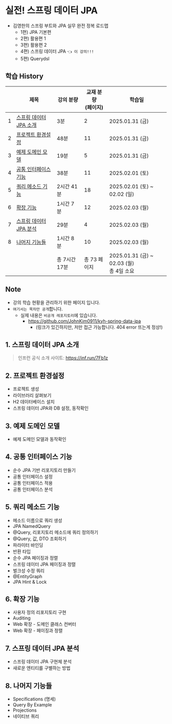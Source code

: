 # 실전! 스프링 데이터 JPA

- 김영한의 스프링 부트와 JPA 실무 완전 정복 로드맵
    - 1편) JPA 기본편
    - 2편) 활용편 1
    - 3편) 활용편 2 
    - 4편) 스프링 데이터 JPA `👈 이 강의!!!`
    - 5편) Querydsl

## 학습 History

|   | 제목                                  | 강의 분량     | 교재 분량<br>(페이지) | 학습일                                    |
|---|-------------------------------------|-----------|----------------|----------------------------------------|
| 1 | [스프링 데이터 JPA 소개](#1-스프링-데이터-jpa-소개) | 3분        | 2              | 2025.01.31 (금)                         |
| 2 | [프로젝트 환경설정](#2-프로젝트-환경설정)           | 48분       | 11             | 2025.01.31 (금)                         |
| 3 | [예제 도메인 모델](#3-예제-도메인-모델)           | 19분       | 5              | 2025.01.31 (금)                         |
| 4 | [공통 인터페이스 기능](#4-공통-인터페이스-기능)       | 38분       | 11             | 2025.02.01 (토)                         |
| 5 | [쿼리 메소드 기능](#5-쿼리-메소드-기능)           | 2시간 41분   | 18             | 2025.02.01 (토) ~ 02.02 (일)             |
| 6 | [확장 기능](#6-확장-기능)                   | 1시간 7분    | 12             | 2025.02.03 (월)                         |
| 7 | [스프링 데이터 JPA 분석](#7-스프링-데이터-jpa-분석) | 29분       | 4              | 2025.02.03 (월)                         |
| 8 | [나머지 기능들](#8-나머지-기능들)               | 1시간 8분    | 10             | 2025.02.03 (월)                         |
|   |                                     | 총 7시간 17분 | 총 73 페이지       | 2025.01.31 (금) ~ 02.03 (월) <br>총 4일 소요 |

## Note

- 강의 학습 현황을 관리하기 위한 페이지 입니다.
- `여기서는 목차만 공개`합니다.
    - 실제 내용은 `비공개 레포지토리`에 있습니다.
        - https://github.com/JohnKim0911/kyh-spring-data-jpa
          - (링크가 있긴하지만, 저만 접근 가능합니다. 404 error 뜨는게 정상!)

## 1. 스프링 데이터 JPA 소개

> 인프런 공식 소개 사이트: https://inf.run/7Fb1z

## 2. 프로젝트 환경설정

- 프로젝트 생성
- 라이브러리 살펴보기
- H2 데이터베이스 설치
- 스프링 데이터 JPA와 DB 설정, 동작확인

## 3. 예제 도메인 모델

- 예제 도메인 모델과 동작확인

## 4. 공통 인터페이스 기능

- 순수 JPA 기반 리포지토리 만들기
- 공통 인터페이스 설정
- 공통 인터페이스 적용
- 공통 인터페이스 분석

## 5. 쿼리 메소드 기능

- 메소드 이름으로 쿼리 생성
- JPA NamedQuery
- @Query, 리포지토리 메소드에 쿼리 정의하기
- @Query, 값, DTO 조회하기
- 파라미터 바인딩
- 반환 타입
- 순수 JPA 페이징과 정렬
- 스프링 데이터 JPA 페이징과 정렬
- 벌크성 수정 쿼리
- @EntityGraph
- JPA Hint & Lock

## 6. 확장 기능

- 사용자 정의 리포지토리 구현
- Auditing
- Web 확장 - 도메인 클래스 컨버터
- Web 확장 - 페이징과 정렬

## 7. 스프링 데이터 JPA 분석

- 스프링 데이터 JPA 구현체 분석
- 새로운 엔티티를 구별하는 방법

## 8. 나머지 기능들

- Specifications (명세)
- Query By Example
- Projections
- 네이티브 쿼리
